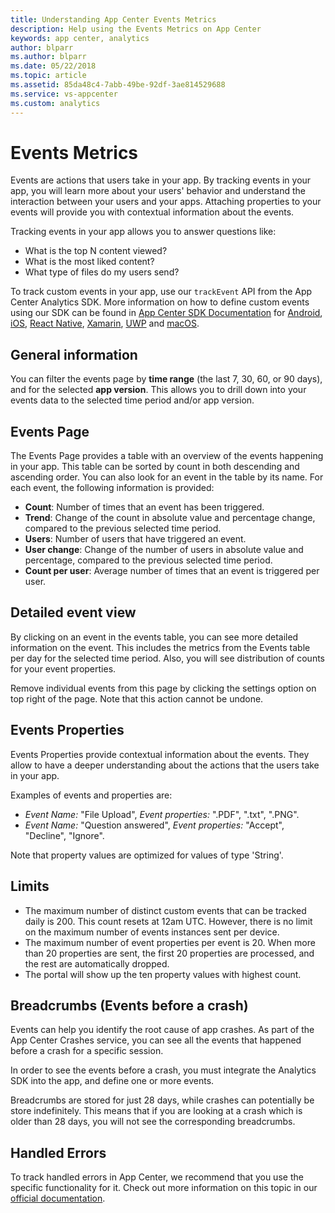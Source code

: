 ```yaml
---
title: Understanding App Center Events Metrics
description: Help using the Events Metrics on App Center
keywords: app center, analytics
author: blparr
ms.author: blparr
ms.date: 05/22/2018
ms.topic: article
ms.assetid: 85da48c4-7abb-49be-92df-3ae814529688
ms.service: vs-appcenter
ms.custom: analytics
---
```


# Events Metrics

Events are actions that users take in your app. By tracking events in your app, you will learn more about your users' behavior and understand the interaction between your users and your apps. Attaching properties to your events will provide you with contextual information about the events.

Tracking events in your app allows you to answer questions like:

- What is the top N content viewed?
- What is the most liked content?
- What type of files do my users send?

To track custom events in your app, use our `trackEvent` API from the App Center Analytics SDK. More information on how to define custom events using our SDK can be found in [App Center SDK Documentation](~/sdk/index.md) for [Android](~/sdk/analytics/android.md), [iOS](~/sdk/analytics/ios.md), [React Native](~/sdk/analytics/react-native.md), [Xamarin](~/sdk/analytics/xamarin.md), [UWP](~/sdk/analytics/uwp.md) and [macOS](~/sdk/analytics/macos.md).

## General information

You can filter the events page by **time range** (the last 7, 30, 60, or 90 days), and for the selected **app version**. This allows you to drill down into your events data to the selected time period and/or app version.

## Events Page

The Events Page provides a table with an overview of the events happening in your app. This table can be sorted by count in both descending and ascending order. You can also look for an event in the table by its name. For each event, the following information is provided:

- **Count**: Number of times that an event has been triggered.
- **Trend**: Change of the count in absolute value and percentage change, compared to the previous selected time period.
- **Users**: Number of users that have triggered an event.
- **User change**: Change of the number of users in absolute value and percentage, compared to the previous selected time period.
- **Count per user**: Average number of times that an event is triggered per user.

## Detailed event view

By clicking on an event in the events table, you can see more detailed information on the event. This includes the metrics from the Events table per day for the selected time period. Also, you will see distribution of counts for your event properties.

Remove individual events from this page by clicking the settings option on top right of the page. Note that this action cannot be undone.

## Events Properties

Events Properties provide contextual information about the events. They allow to have a deeper understanding about the actions that the users take in your app.

Examples of events and properties are:

- *Event Name:* "File Upload", *Event properties:* ".PDF", ".txt", ".PNG".
- *Event Name:* "Question answered", *Event properties:* "Accept", "Decline", "Ignore".

Note that property values are optimized for values of type 'String'.

## Limits

- The maximum number of distinct custom events that can be tracked daily is 200. This count resets at 12am UTC. However, there is no limit on the maximum number of events instances sent per device.
- The maximum number of event properties per event is 20. When more than 20 properties are sent, the first 20 properties are processed, and the rest are automatically dropped.
- The portal will show up the ten property values with highest count.

## Breadcrumbs (Events before a crash)

Events can help you identify the root cause of app crashes. As part of the App Center Crashes service, you can see all the events that happened before a crash for a specific session.

In order to see the events before a crash, you must integrate the Analytics SDK into the app, and define one or more events.

Breadcrumbs are stored for just 28 days, while crashes can potentially be store indefinitely. This means that if you are looking at a crash which is older than 28 days, you will not see the corresponding breadcrumbs.

## Handled Errors

To track handled errors in App Center, we recommend that you use the specific functionality for it. Check out more information on this topic in our [official documentation](~/diagnostics/index.md#errors).
